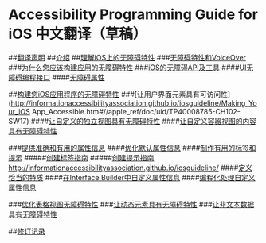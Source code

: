 ﻿# Accessibility Programming Guide for iOS 中文翻译（草稿）

##[翻译声明](http://informationaccessibilityassociation.github.io/iosguideline/declaration.htm)
##[介绍](http://informationaccessibilityassociation.github.io/iosguideline/Introduction.htm#//apple_ref/doc/uid/TP40008785-CH1-SW1)
##[理解iOS上的无障碍特性](http://informationaccessibilityassociation.github.io/iosguideline/Understanding_Accessibility_on_iOS.htm) 
###[无障碍特性和VoiceOver](http://informationaccessibilityassociation.github.io/iosguideline/Understanding_Accessibility_on_iOS.htm#//apple_ref/doc/uid/TP40008785-CH100-SW3)
###[为什么您应该构建应用的无障碍特性](http://informationaccessibilityassociation.github.io/iosguideline/Understanding_Accessibility_on_iOS.htm#//apple_ref/doc/uid/TP40008785-CH100-SW4)
###[iOS的无障碍API及工具](http://informationaccessibilityassociation.github.io/iosguideline/Understanding_Accessibility_on_iOS.htm#//apple_ref/doc/uid/TP40008785-CH100-SW2)
####[UI无障碍编程接口](http://informationaccessibilityassociation.github.io/iosguideline/Understanding_Accessibility_on_iOS.htm#//apple_ref/doc/uid/TP40008785-CH100-SW6)
####[无障碍属性](http://informationaccessibilityassociation.github.io/iosguideline/Understanding_Accessibility_on_iOS.htm#//apple_ref/doc/uid/TP40008785-CH100-SW7)

##[构建您iOS应用程序的无障碍特性](http://informationaccessibilityassociation.github.io/iosguideline/Making_Your_iOS_App_Accessible.htm#//apple_ref/doc/uid/TP40008785-CH102-SW5) 
###[让用户界面元素具有可访问性](http://informationaccessibilityassociation.github.io/iosguideline/Making_Your_iOS App_Accessible.htm#//apple_ref/doc/uid/TP40008785-CH102-SW17) 
####[让自定义的独立视图具有无障碍特性](http://informationaccessibilityassociation.github.io/iosguideline/Making_Your_iOS_App_Accessible.htm#//apple_ref/doc/uid/TP40008785-CH102-SW9)
####[让自定义容器视图的内容具有无障碍特性](http://informationaccessibilityassociation.github.io/iosguideline/Making_Your_iOS_App_Accessible.htm#//apple_ref/doc/uid/TP40008785-CH102-SW10)

###[提供准确和有用的属性信息](http://informationaccessibilityassociation.github.io/iosguideline/Making_Your_iOS_App_Accessible.htm#//apple_ref/doc/uid/TP40008785-CH102-SW4) 
####[优化默认属性信息](http://informationaccessibilityassociation.github.io/iosguideline/Making_Your_iOS_App_Accessible.htm#//apple_ref/doc/uid/TP40008785-CH102-SW8)
####[制作有用的标签和提示](http://informationaccessibilityassociation.github.io/iosguideline/Making_Your_iOS_App_Accessible.htm#//apple_ref/doc/uid/TP40008785-CH102-SW6) 
#####[创建标签指南](http://informationaccessibilityassociation.github.io/iosguideline/Making_Your_iOS_App_Accessible.htm#//apple_ref/doc/uid/TP40008785-CH102-SW20)
#####[创建提示指南](http://informationaccessibilityassociation.github.io/iosguideline/Making_Your_iOS_App_Accessible.htm#//apple_ref/doc/uid/TP40008785-CH102-SW11)
http://informationaccessibilityassociation.github.io/iosguideline/
####[定义恰当的特质](http://informationaccessibilityassociation.github.io/iosguideline/Making_Your_iOS_App_Accessible.htm#//apple_ref/doc/uid/TP40008785-CH102-SW7)
####[在Interface Builder中自定义属性信息](http://informationaccessibilityassociation.github.io/iosguideline/Making_Your_iOS_App_Accessible.htm#//apple_ref/doc/uid/TP40008785-CH102-SW1)
####[编程化处理自定义属性信息](http://informationaccessibilityassociation.github.io/iosguideline/Making_Your_iOS_App_Accessible.htm#//apple_ref/doc/uid/TP40008785-CH102-SW2)

###[优化表格视图无障碍特性](http://informationaccessibilityassociation.github.io/iosguideline/Making_Your_iOS_App_Accessible.htm#//apple_ref/doc/uid/TP40008785-CH102-SW3)
###[让动态元素具有无障碍特性](http://informationaccessibilityassociation.github.io/iosguideline/Making_Your_iOS_App_Accessible.htm#//apple_ref/doc/uid/TP40008785-CH102-SW25)
###[让非文本数据具有无障碍特性](http://informationaccessibilityassociation.github.io/iosguideline/Making_Your_iOS_App_Accessible.htm#//apple_ref/doc/uid/TP40008785-CH102-SW26)

##[修订记录](http://informationaccessibilityassociation.github.io/iosguideline/Document_Revision_History.htm)
